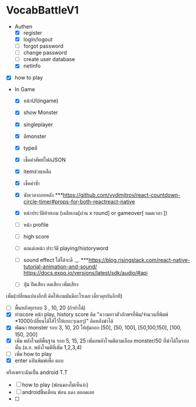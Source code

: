
# VocabBattleV1
   - Authen
      - [x] register
      - [x] login/logout
      - [ ] forgot password
      - [ ] change password
      - [ ] create user database
      - [x] netInfo
   - [x] how to play
   - In Game
      - [x] หน้าUI(ingame)
      - [x] show Monster
      - [x] singleplayer
      - [x] ตีmonster
      - [x] typeตี
      - [x] เช็คคำศัพท์ไฟล์JSON
      - [x] itemช่วยเหลือ
      - [x] เช็คคำซ้ำ
      - [x] นับเวลาถอยหลัง ***https://github.com/vydimitrov/react-countdown-circle-timer#props-for-both-reactreact-native
      - [x] หน้าประวัติท้ายเกม (เคลียเกม[ผ่าน x round] or gameover[ หมดเวลา ]) 
      - [ ] หน้า profile
      - [ ] high score 
      - [ ] ตกแต่งหน้า ประวัติ playing/historyword
      - [ ] sound effect ใส่ได้จะดี ._. ***https://blog.risingstack.com/react-native-tutorial-animation-and-sound/
            https://docs.expo.io/versions/latest/sdk/audio/#api
      - [ ] ปุ่ม ปิดเสียง ลดเสียง  เพิ่มเสียง


   เพิ่ม(เปลี่ยนแปลงอีกที   คิดให้เกมมันมีอะไรเฉย เดี๋ยวคุยกันอีกที)
   - [ ] พื้นหลังทุกรอบ 3 , 10, 20   (ถ้าทำได้)
   - [x] ทำscore หน้า play, history score คิด "ความยาวตัวอักษรที่พิม/จำนวนที่พิมพ์ *1000(เปลี่ยนได้ใส้ไว้ให้เยอะๆเฉยๆ)"   คิดหลังฆ่าได้
   - [x] พัฒนา monster รอบ 3, 10, 20    ให้สุ่มออก [50], [50, 100], [50,100,150], [100, 150, 200]
   - [x] เพิ่ม พลังโจมตีพื้นฐาน รอบ 5, 15, 25 เพิ่มลพลังโจมตีตามเลือด monster/50 ที่ฆ่าได้ในรอบนั้น (ต.ย. พลังโจมตีที่เพิ่ม 1,2,3,4)
   - [ ] เพิ่ม how to play
   - [x] enter แป้นพิมพ์เพื่อ ตอบ
   
   หรือเพราะฉันเป็น android T.T
   - [ ] how to play (ฟอนมองไม่เห็นง่ะ)
   - [ ] androidขึ้นเตือน ฟอน แดง ตลอดเลย
   - [ ] 



